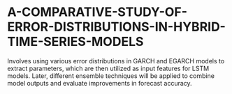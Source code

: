 # A-COMPARATIVE-STUDY-OF-ERROR-DISTRIBUTIONS-IN-HYBRID-TIME-SERIES-MODELS
Involves using various error distributions in GARCH and EGARCH models to extract parameters, which are then utilized as input features for LSTM models. Later, different ensemble techniques will be applied to combine model outputs and evaluate improvements in forecast accuracy.
